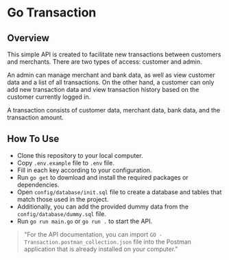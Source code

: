 # Go Transaction

## Overview

This simple API is created to facilitate new transactions between customers and merchants. There are two types of access: customer and admin.

An admin can manage merchant and bank data, as well as view customer data and a list of all transactions. On the other hand, a customer can only add new transaction data and view transaction history based on the customer currently logged in.

A transaction consists of customer data, merchant data, bank data, and the transaction amount.

## How To Use

- Clone this repository to your local computer.
- Copy `.env.example` file to `.env` file.
- Fill in each key according to your configuration.
- Run `go get` to download and install the required packages or dependencies.
- Open `config/database/init.sql` file to create a database and tables that match those used in the project.
- Additionally, you can add the provided dummy data from the `config/database/dummy.sql` file.
- Run `go run main.go` or `go run .` to start the API.

> "For the API documentation, you can import `GO - Transaction.postman_collection.json` file into the Postman application that is already installed on your computer."
